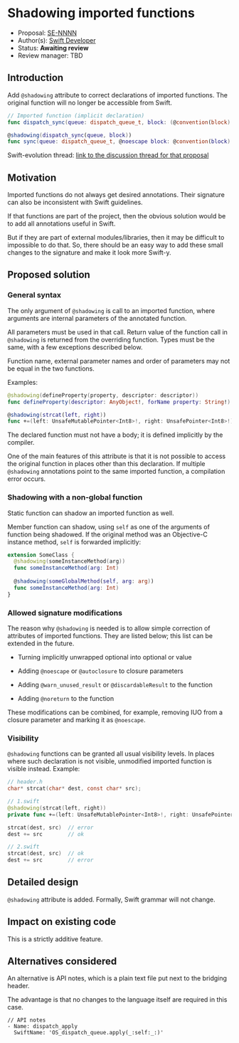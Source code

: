 # Shadowing imported functions

* Proposal: [SE-NNNN](https://github.com/apple/swift-evolution/blob/master/proposals/NNNN-name.md)
* Author(s): [Swift Developer](https://github.com/swiftdev)
* Status: **Awaiting review**
* Review manager: TBD

## Introduction

Add `@shadowing` attribute to correct declarations of imported functions.
The original function will no longer be accessible from Swift.

```swift
// Imported function (implicit declaration)
func dispatch_sync(queue: dispatch_queue_t, block: (@convention(block) () -> Void)!)

@shadowing(dispatch_sync(queue, block))
func sync(queue: dispatch_queue_t, @noescape block: @convention(block) () -> Void)
```

Swift-evolution thread: [link to the discussion thread for that proposal](https://lists.swift.org/pipermail/swift-evolution)

## Motivation

Imported functions do not always get desired annotations.
Their signature can also be inconsistent with Swift guidelines.

If that functions are part of the project, then the obvious solution would be to add all annotations useful in Swift.

But if they are part of external modules/libraries, then it may be difficult to impossible to do that.
So, there should be an easy way to add these small changes to the signature and make it look more Swift-y.

## Proposed solution

### General syntax

The only argument of `@shadowing` is call to an imported function, where arguments are internal parameters of the annotated function.

All parameters must be used in that call.
Return value of the function call in `@shadowing` is returned from the overriding function.
Types must be the same, with a few exceptions described below.

Function name, external parameter names and order of parameters may not be equal in the two functions.

Examples:

```swift
@shadowing(defineProperty(property, descriptor: descriptor))
func defineProperty(descriptor: AnyObject!, forName property: String!)

@shadowing(strcat(left, right))
func +=(left: UnsafeMutablePointer<Int8>!, right: UnsafePointer<Int8>!) -> UnsafeMutablePointer<Int8>!
```

The declared function must not have a body; it is defined implicitly by the compiler.

One of the main features of this attribute is that it is not possible to access the original function
in places other than this declaration.
If multiple `@shadowing` annotations point to the same imported function, a compilation error occurs.

### Shadowing with a non-global function

Static function can shadow an imported function as well.

Member function can shadow, using `self` as one of the arguments of function being shadowed.
If the original method was an Objective-C instance method, `self` is forwarded implicitly:

```swift
extension SomeClass {
  @shadowing(someInstanceMethod(arg))
  func someInstanceMethod(arg: Int)
  
  @shadowing(someGlobalMethod(self, arg: arg))
  func someInstanceMethod(arg: Int)
}
```

### Allowed signature modifications

The reason why `@shadowing` is needed is to allow simple correction of attributes of imported functions.
They are listed below; this list can be extended in the future.

- Turning implicitly unwrapped optional into optional or value

- Adding `@noescape` or `@autoclosure` to closure parameters

- Adding `@warn_unused_result` or `@discardableResult` to the function

- Adding `@noreturn` to the function

These modifications can be combined, for example, removing IUO from a closure parameter and marking it as `@noescape`.

### Visibility

`@shadowing` functions can be granted all usual visibility levels.
In places where such declaration is not visible, unmodified imported function is visible instead.
Example:

```c
// header.h
char* strcat(char* dest, const char* src);
```
```swift
// 1.swift
@shadowing(strcat(left, right))
private func +=(left: UnsafeMutablePointer<Int8>!, right: UnsafePointer<Int8>!) -> UnsafeMutablePointer<Int8>!

strcat(dest, src)  // error
dest += src        // ok
```
```swift
// 2.swift
strcat(dest, src)  // ok
dest += src        // error
```

## Detailed design

`@shadowing` attribute is added. Formally, Swift grammar will not change.

## Impact on existing code

This is a strictly additive feature.

## Alternatives considered

An alternative is API notes, which is a plain text file put next to the bridging header.

The advantage is that no changes to the language itself are required in this case.

```
// API notes
- Name: dispatch_apply
  SwiftName: 'OS_dispatch_queue.apply(_:self:_:)'
```
